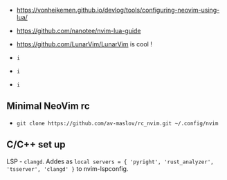 
- https://vonheikemen.github.io/devlog/tools/configuring-neovim-using-lua/
- https://github.com/nanotee/nvim-lua-guide
- https://github.com/LunarVim/LunarVim is cool !

- `i`
- `i`
- `i`


## Minimal NeoVim rc 

- `git clone https://github.com/av-maslov/rc_nvim.git ~/.config/nvim`


## C/C++ set up

LSP - `clangd`.
Addes as `local servers = { 'pyright', 'rust_analyzer', 'tsserver', 'clangd' }` to nvim-lspconfig.
